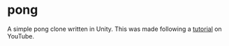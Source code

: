 # pong

A simple pong clone written in Unity. This was made following a [tutorial](https://www.youtube.com/watch?v=Yk-S8GKNKxM&list=PLGLfVvz_LVvSYnwKyw9xP5tEn7GSUWwZJ) on YouTube. 
